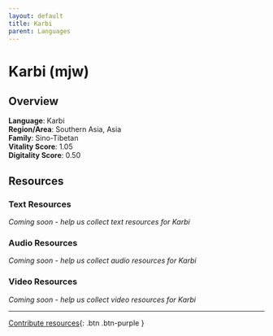 ```yaml
---
layout: default
title: Karbi
parent: Languages
---
```


# Karbi (mjw)

## Overview

**Language**: Karbi  
**Region/Area**: Southern Asia, Asia  
**Family**: Sino-Tibetan  
**Vitality Score**: 1.05  
**Digitality Score**: 0.50  

## Resources

### Text Resources
*Coming soon - help us collect text resources for Karbi*

### Audio Resources
*Coming soon - help us collect audio resources for Karbi*

### Video Resources
*Coming soon - help us collect video resources for Karbi*

---

[Contribute resources](https://fairtrain.github.io/){: .btn .btn-purple }
